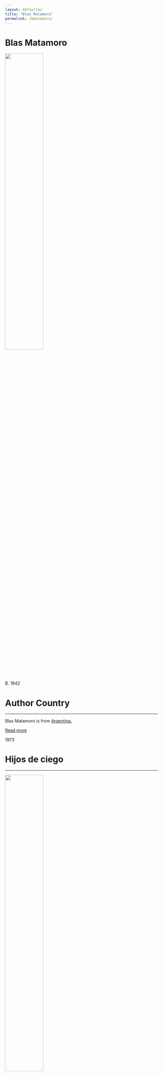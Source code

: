 ```yaml
---
layout: defaultau
title: "Blas Matamoro"
permalink: /bmatamoro/
---
```

<!-- partial:index.partial.html -->
<div class="content">
    <h1>Blas Matamoro</h1>
    <div class="quote">
        <div><img src="https://www.aal.edu.ar/sites/default/files/styles/large/public/field/image/blasmatamoro2.jpg" height="50%" width = "50%" class="logo"></div>
    </div>
    <div class="timeline">
        <div style="padding-bottom:100px;"></div>
        <div class="block">
            <div class="date right"><p class="right"> B. 1942 </p></div>
            <div class="dot"></div>
            <div class="left first">
            <div class="author_country">
                <h1>Author Country</h1><hr>
            <div class="aclocation"><p>Blas Matamoro is from <a href="{{ site.baseurl }}/45">Argentina.</a></p></div>
              <div class="acreadmore">  <a href="https://en.wikipedia.org/wiki/Blas_Matamoro" target="_blank">Read more</a></div>
            </div>
            </div>
        </div>
        <div class="block">
            <div class="date left"><p class="left">1973</p></div>
            <div class="dot"></div>
            <div class="right hide">
                <h1>Hijos de ciego</h1><hr>
                <p><img src="https://images.cdn1.buscalibre.com/fit-in/360x360/10/1e/101ea3056ed0dc79a8fb315434f43a22.jpg" height="50%" width = "50%"></p>
                <p>
                Language: Spanish<br/>
                Publisher: Centro Editor de América Latina<br/>
                Pub_location: Buenos Aires, Argentina<br/>
                Genre: Non Fiction<br/>
                Length: 138</p>
            </div>
        </div>
        <div class="block">
            <div class="date right"><p class="right">1980</p></div>
            <div class="dot"></div>
            <div class="left hide">
                <h1>Saber y literatura : por una epistemología de la crítica literaria</h1><hr>
                <p><img src="https://m.media-amazon.com/images/I/51J4sQg6ymL._SX351_BO1,204,203,200_.jpg" height="50%" width = "50%"></p>
                <p>Language: Spanish<br/>
                Publisher: Ediciones de la Torre<br/>
                Pub_location: Madrid, Spain<br/>
                Genre: Non Fiction<br/>
                Length: 250</p>
            </div>
        </div>
        <div class="block">
            <div class="date left"><p class="left">1982</p></div>
            <div class="dot"></div>
            <div class="right hide">
                <h1>La ciudad del tango : tango histórico y sociedad</h1><hr>
                <p><img src="https://books.google.dm/books/content?id=6HRaAAAAMAAJ&printsec=frontcover&img=1&zoom=1&imgtk=AFLRE72FuZgG7zXKg65bR5v7OusI3ccqaQfpSD8dW8m8t6j68_cQrY6pTnKYR_JlKgA1JtPpbaFfzxjL70J1s1PfYl7i37ZZ6xUgt-xAHz_mB5pTi9ZQWohuhIfxjQLLCe6FFb0lEoCK" height="50%" width = "50%"></p>
                <p>Language: Spanish<br/>
                Publisher: Editorial Galerna<br/>
                Pub_location: Buenos Aires, Argentina<br/>
                Genre: Non Fiction<br/>
                Length: 236</p>
            </div>
        </div>
        <div class="block">
            <div class="date right"><p class="right">1997</p></div>
            <div class="dot"></div>
            <div class="left hide">
                <h1>El tango</h1><hr>
                <p><img src="https://pictures.abebooks.com/inventory/16603933059.jpg" height="50%" width = "50%"></p>
                <p>Language: Spanish<br/>
                Publisher: Acento<br/>
                Pub_location: Madrid, Spain<br/>
                Genre: Non Fiction<br/>
                Length: 95</p>
            </div>
        </div>
        <div class="block">
            <div class="date left"><p class="left">2002</p></div>
            <div class="dot"></div>
            <div class="right hide">
                <h1>"Rubén Darío"</h1><hr>
                <p><img src="https://m.media-amazon.com/images/I/21X4Ao4IeCL._AC_SY780_.jpg" height="50%" width = "50%"></p>
                <p>Language: Spanish<br/>
                Publisher: Espasa-Calpe<br/>
                Pub_location: Madrid, Spain<br/>
                Genre: Biography<br/>
                Length: 251</p>
            </div>
        </div>
         <div class="block">
            <div class="date right"><p class="right">2003</p></div>
            <div class="dot"></div>
            <div class="left hide">
                <h1>Puesto fronterizo : estudios sobre la novela familiar del escritor</h1><hr>
                <p><img src="https://m.media-amazon.com/images/I/41jnw4NCjYL._SX310_BO1,204,203,200_.jpg" height="50%" width = "50%"></p>
                <p>Language: Spanish<br/>
                Publisher: Editorial Síntesis<br/>
                Pub_location: Madrid, Spain<br/>
                Genre: Nonfiction Book<br/>
                Length: 302</p>
            </div>
        </div>
        <div class="block">
            <div class="date left"><p class="left">2006</p></div>
            <div class="dot"></div>
            <div class="right hide">
                <h1>Lógica de la dispersión o De un saber melancólico</h1><hr>
                <p><img src="https://m.media-amazon.com/images/I/41FtPwMZYGL._AC_SY780_.jpg" height="50%" width = "50%"></p>
                <p>Language: Spanish<br/>
                Publisher: Pozuelo de Alarcón<br/>
                Pub_location: Madrid, Spain<br/>
                Genre: Non Fiction<br/>
                Length: 178</p>
            </div>
        </div>
        <div class="block">
            <div class="date right"><p class="right">2012</p></div>
            <div class="dot"></div>
            <div class="left hide">
                <h1>Cuerpo y poder : variaciones sobre las imposturas reales</h1><hr>
                <p><img src="https://m.media-amazon.com/images/I/41uLqroTaoL._AC_SY780_.jpg" height="50%" width = "50%"></p>
                <p>Language: Spanish<br/>
                Publisher: Fórcola Ediciones<br/>
                Pub_location: Madrid, Spain<br/>
                Genre: Non Fiction<br/>
                Length: 267</p>
            </div>
        </div>
        <div class="block">
            <div class="date left"><p class="left">2014</p></div>
            <div class="dot"></div>
            <div class="right hide">
                <h1>El amor en literatura : de Eva a Colette.</h1><hr>
                <p><img src="https://imagessl4.casadellibro.com/a/l/t7/14/9788415174714.jpg" height="50%" width = "50%"></p>
                <p>Language: Spanish<br/>
                Publisher: Fórcola Ediciones<br/>
                Pub_location: Madrid, Spain<br/>
                Genre: Non Fiction<br/>
                Length: 224</p>
            </div>
        </div>
        <div class="block">
            <div class="date right"><p class="right">2018</p></div>
            <div class="dot"></div>
            <div class="left hide">
                <h1>Alejo Carpentier Y La Música</h1><hr>
                <p><img src="https://m.media-amazon.com/images/I/51MHof5grqL._AC_SY780_.jpg" height="50%" width = "50%"></p>
                <p>Language: Spanish<br/>
                Publisher: Fórcola<br/>
                Pub_location: Madrid, Spain<br/>
                Genre: Biography<br/>
                Length: 173</p>
            </div>
        </div>
</div>
  <!-- partial -->
<script src='https://cdnjs.cloudflare.com/ajax/libs/jquery/3.1.1/jquery.min.js'></script><script  src="{{ site.baseurl }}/assets/js/authorscript.js"></script>